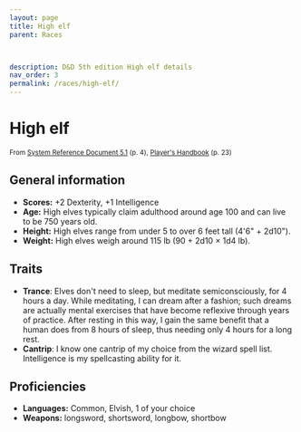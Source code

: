 ```yaml
---
layout: page
title: High elf
parent: Races



description: D&D 5th edition High elf details
nav_order: 3
permalink: /races/high-elf/
---
```


# High elf

<small>From <a target="_blank" href="https://media.wizards.com/2016/downloads/DND/SRD-OGL_V5.1.pdf">System Reference Document 5.1</a> (p. 4), <a target="_blank" href="https://dnd.wizards.com/products/tabletop-games/rpg-products/rpg_playershandbook">Player's Handbook</a> (p. 23)</small>


## General information

- **Scores:** +2 Dexterity, +1 Intelligence
- **Age:** High elves typically claim adulthood around age 100 and can live to be 750 years old.
- **Height:** High elves range from under 5 to over 6 feet tall (4'6" + 2d10").
- **Weight:** High elves weigh around 115 lb (90 + 2d10 × 1d4 lb).

## Traits

- **Trance**: Elves don't need to sleep, but meditate semiconsciously, for 4 hours a day. While meditating, I can dream after a fashion; such dreams are actually mental exercises that have become reflexive through years of practice. After resting in this way, I gain the same benefit that a human does from 8 hours of sleep, thus needing only 4 hours for a long rest.
- **Cantrip**: I know one cantrip of my choice from the wizard spell list. Intelligence is my spellcasting ability for it.

## Proficiencies

- **Languages:** Common, Elvish, 1 of your choice
- **Weapons:** longsword, shortsword, longbow, shortbow